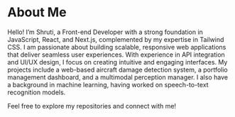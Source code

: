 # About Me

Hello! I’m Shruti, a Front-end Developer with a strong foundation in JavaScript, React, and Next.js, complemented by my expertise in Tailwind CSS. I am passionate about building scalable, responsive web applications that deliver seamless user experiences. With experience in API integration and UI/UX design, I focus on creating intuitive and engaging interfaces. My projects include a web-based aircraft damage detection system, a portfolio management dashboard, and a multimodal perception manager. I also have a background in machine learning, having worked on speech-to-text recognition models.

Feel free to explore my repositories and connect with me!
